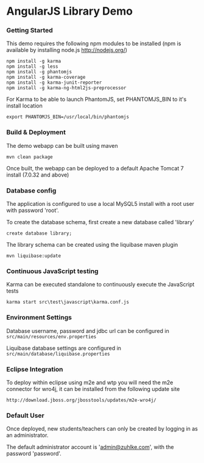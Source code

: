 # AngularJS Library Demo

### Getting Started

This demo requires the following npm modules to be installed (npm is available by installing node.js http://nodejs.org/)

```
npm install -g karma
npm install -g less
npm install -g phantomjs
npm install -g karma-coverage
npm install -g karma-junit-reporter
npm install -g karma-ng-html2js-preprocessor
```

For Karma to be able to launch PhantomJS, set PHANTOMJS_BIN to it's install location

```
export PHANTOMJS_BIN=/usr/local/bin/phantomjs
```

### Build & Deployment

The demo webapp can be built using maven 

```
mvn clean package
```

Once built, the webapp can be deployed to a default Apache Tomcat 7 install (7.0.32 and above)

### Database config

The application is configured to use a local MySQL5 install with a root user with password 'root'.

To create the database schema, first create a new database called 'library'

```
create database library;
```

The library schema can be created using the liquibase maven plugin

```
mvn liquibase:update
```

### Continuous JavaScript testing

Karma can be executed standalone to continuously execute the JavaScript tests

```
karma start src\test\javascript\karma.conf.js
```

### Environment Settings

Database username, password and jdbc url can be configured in `src/main/resources/env.properties`

Liquibase database settings are configured in `src/main/database/liquibase.properties`

### Eclipse Integration

To deploy within eclipse using m2e and wtp you will need the m2e connector for wro4j, it can be installed from the following update site

```
http://download.jboss.org/jbosstools/updates/m2e-wro4j/
```

### Default User

Once deployed, new students/teachers can only be created by logging in as an administrator. 

The default administrator account is 'admin@zuhlke.com', with the password 'password'.




